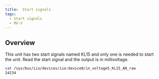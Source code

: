 ```yaml
---
title:  Start signals
tags:
  - Start signals
  - MX-V
---
```

## Overview

This unit has two start signals named KL15 and only one is needed to start the unit.
Read the start signal and the output is in millivoltage.

```bash
cat /sys/bus/iio/devices/iio:device0/in_voltage5_KL15_AN_raw
24234
```
